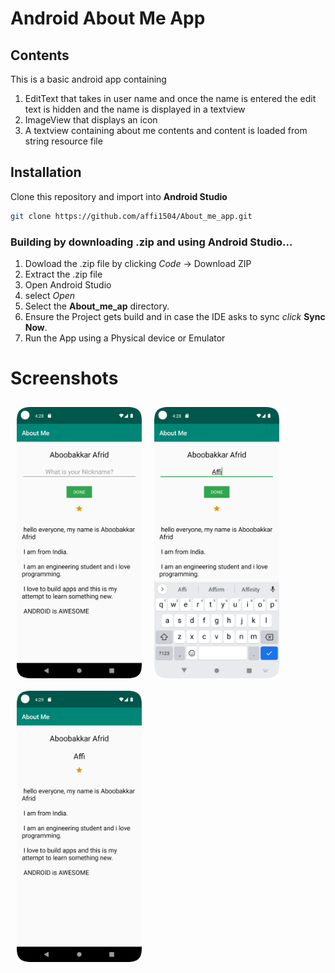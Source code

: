 # Android About Me App
<h2>Contents</h2>

This is a basic android app containing 
1. EditText that takes in user name and once the name is entered the edit text is hidden and the name is displayed in a textview
1. ImageView that displays an icon
1. A textview containing about me contents and content is loaded from string resource file



## Installation
Clone this repository and import into **Android Studio**
```bash
git clone https://github.com/affi1504/About_me_app.git
```

<h3>Building by downloading .zip and using Android Studio...</h3>

1. Dowload the .zip file by clicking *Code* -> Download ZIP
1. Extract the .zip file
1. Open Android Studio
1. select *Open*
1. Select the **About_me_ap** directory.
1. Ensure the Project gets build and in case the IDE asks to sync *click* **Sync Now**.
1. Run the App using a Physical device or Emulator

# Screenshots
[<img src="screenshots/Screenshot_1.png" align="left"
width="200" hspace="10" vspace="10">](screenshots/Screenshot_1.png)

[<img src="screenshots/Screenshot_2.png" align="left"
width="200" hspace="10" vspace="10">](screenshots/Screenshot_2.png)

[<img src="screenshots/Screenshot_3.png" align="left"
width="200" hspace="10" vspace="10">](screenshots/Screenshot_3.png)

